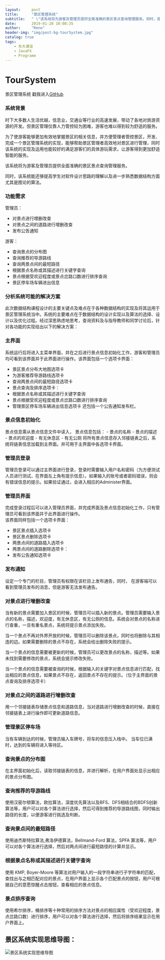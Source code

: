 ```yaml
---
layout:     post
title:      "景区管理系统"
subtitle:   " \"该系统将为游客及管理员提供全面准确的景区景点查询管理服务。同时，提高学生对软件设计思路的理解以及进一步熟悉数据结构方面尤其是图论的算法。\" "
date:       2019-01-28 10:08:35
author:     "Reno"
header-img: "img/post-bg-tourSystem.jpg"
catalog: true
tags:
    - 东大课设
    - JavaFX
    - Programe
---
```


# TourSystem

景区管理系统     戳我进入[GitHub](https://github.com/LSKLee1/TourSystem)

### 系统背景 
时下大多数人生活优越，信息业，交通业等行业的高速发展，带动了各地对旅游资源的开发。但景区管理仅靠人力管控较为困难，游客也难以得到较为舒适的服务。

为了使游客能够更加有效地掌握景区的相关信息，并方便管理者管控景区，开发、完成一个景区管理系统的实现，能够帮助景区管理者高效地对景区进行管理，同时该系统的实现及运用也能较好的满足游客们的具体游玩需求，让游客得到更加舒适智能的服务。

该系统将为游客及管理员提供全面准确的景区景点查询管理服务。

同时，该系统能还够提高学生对软件设计思路的理解以及进一步熟悉数据结构方面尤其是图论的算法。

### 功能需求
管理员：
- 对景点进行增删改查 
- 对景点之间的道路进行增删改查  
- 发布公告通知

游客： 
- 查询景点的分布图  
- 查询推荐的导游路线 
- 查询两景点间的最短路径 
- 根据景点名称或其描述进行关键字查询  
- 景点根据受欢迎程度或景点岔路口数进行排序查询
- 景区停车场车辆进出信息

### 分析系统可能的解决方案 
此次数据结构课程设计的主要关键点及难点在于各种数据结构的实现及将其运用于景区管理系统当中。系统的主要难点在于数据结构的设计实现以及算法的选择、设计以及优化过程。经过深思熟虑地思考，查询资料及与指导教师和同学讨论后，针对各功能的实现给出以下的解决方案：

### 主界面
系统运行后将进入主菜单界面，并在之后进行景点信息初始化工作，游客和管理员均可看到该界面并于此界面进行操作。该界面包括一个选项卡界面：
- 景区景点分布大地图选项卡
- 为游客推荐导游路线选项卡
- 查询两景点间的最短路径选项卡
- 景点查询及排序选项卡：
- 根据景点名称或其描述进行关键字查询 
- 景点根据受欢迎程度或景点岔路口数进行排序查询
- 管理景区停车场车辆进出信息选项卡
  还包括一个公告通知发布栏。

### 景点信息初始化
景点信息需从景点信息文件中读入，
景点信息包括：
    - 景点的名称
    - 景点的描述 
    - 景点的欢迎度
    - 有无休息区
    - 有无公厕
将所有景点信息存入邻接链表之后，系统将链表信息加载到主界面。并可用于主界面中各选项卡界面。

### 管理员登录 
管理员登录可以通过主界面进行登录，登录时需要输入用户名和密码（为方便测试人员进行测试，在界面左上角有提示信息）。如果输入的账号或者密码错误，则会有错误信息的提示。如果验证通过，会进入相应的Administer界面。

### 管理员界面
完成登录过程后可以进入管理员界面，并完成界面及景点信息初始化工作，只有管理员可看到该界面并于此界面进行操作。  
该界面同样包括一个选项卡界面：
- 景区景点插入选项卡
- 景区景点删除选项卡
- 两景点间的道路插入选项卡
- 两景点间的道路删除选项卡：
- 发布公告通知选项卡

### 发布通知 
设定一个专门的栏目，管理员有权限在该栏目上发布通告，同时， 在游客端可以看到管理员发布的消息，但是游客无法发布通告。

### 对景点进行增删改查 
当有新的景点需要加入景区的时候，管理员可以插入新的景点。管理员需要输入景点的名称，描述，欢迎度，有无休息区，有无公厕的信息。系统会对景点的名称进行查重，一旦有重名景点，系统将提示景点添加失败。

当一个景点不再对外界开放的时候，管理员可以删除该景点，同时也将删除与其相连的边。如果需要删除的景点不存在，系统会给出删除失败的提示。

当一个景点的信息需要被更新的时候，管理员可以更改景点的名称，描述等。如果未找到需要修改的景点，系统会提示修改失败。

当一个景点的信息需要被查询的时候，根据输入的关键字对景点信息进行匹配，找出相应的景点信息，如果景点不存在，返回景点不存在的提示。（位于主界面的景点查询及排序选项卡）

### 对景点之间的道路进行增删改查 
用一个邻接链表存储景点信息和道路信息，当对道路进行增删改查的时候，直接在邻接链表上进行操作即可更新道路信息。

### 管理景区停车场 
当有车辆到达的时候，管理员输入车牌号，将车的信息压入栈中。 当车位已满时，达到的车辆将进入等待区。

### 查询景点的分布图 
在主界面初始化后，读取邻接链表的信息，并进行解析，在用户界面处显示出相应的景点分布图。 

### 查询推荐的导游路线 
使用汉密尔顿算法，欧拉算法，深度优先算法以及BFS、DFS相结合的BDFS创新算法等，用户可以对各个算法进行选择，然后可得到推荐的导游路线图，同时输出路径的长度，以便游客进行挑选及判断。

### 查询景点间的最短路径 
使用迪杰斯特拉算法,弗洛伊德算法，Bellmand-Ford 算法，SPFA 算法等，用户可以对各个算法进行选择，然后对两点间进行最短路径的计算并显示。 

### 根据景点名称或其描述进行关键字查询 
使用 KMP, Boyer-Moore 等算法对用户输入的一段字符串进行子字符串的匹配，查找出与之相匹配对应的景点，在用户界面上显示各个匹配景点的按钮，用户可根据自己的意愿惊醒点击按钮，查看相应的景点信息。 

### 景点排序查询 
使用希尔排序，桶排序等十种常用的排序方法对景点的相应属性（受欢迎程度，景点岔路口数）进行排序，用户可以对各个算法进行选择，然后将排序结果显示在用户界面上。

## 景区系统实现思维导图：
![](https://github.com/LSKReno/TourSystem/blob/master/%E6%99%AF%E5%8C%BA%E7%B3%BB%E7%BB%9F%E5%AE%9E%E7%8E%B0%E6%80%9D%E7%BB%B4%E5%AF%BC%E5%9B%BE.jpg?raw=true "景区系统实现思维导图")